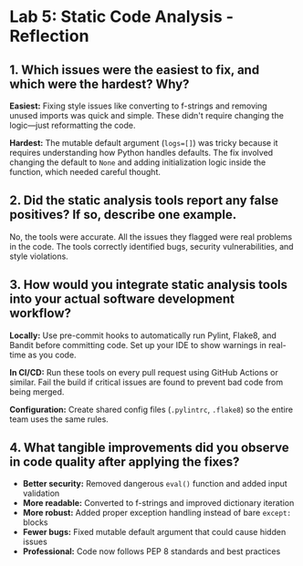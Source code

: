 # Lab 5: Static Code Analysis - Reflection

## 1. Which issues were the easiest to fix, and which were the hardest? Why?

**Easiest:**
Fixing style issues like converting to f-strings and removing unused imports was quick and simple. These didn't require changing the logic—just reformatting the code.

**Hardest:**
The mutable default argument (`logs=[]`) was tricky because it requires understanding how Python handles defaults. The fix involved changing the default to `None` and adding initialization logic inside the function, which needed careful thought.

## 2. Did the static analysis tools report any false positives? If so, describe one example.

No, the tools were accurate. All the issues they flagged were real problems in the code. The tools correctly identified bugs, security vulnerabilities, and style violations.

## 3. How would you integrate static analysis tools into your actual software development workflow?

**Locally:**
Use pre-commit hooks to automatically run Pylint, Flake8, and Bandit before committing code. Set up your IDE to show warnings in real-time as you code.

**In CI/CD:**
Run these tools on every pull request using GitHub Actions or similar. Fail the build if critical issues are found to prevent bad code from being merged.

**Configuration:**
Create shared config files (`.pylintrc`, `.flake8`) so the entire team uses the same rules.

## 4. What tangible improvements did you observe in code quality after applying the fixes?

- **Better security:** Removed dangerous `eval()` function and added input validation
- **More readable:** Converted to f-strings and improved dictionary iteration
- **More robust:** Added proper exception handling instead of bare `except:` blocks
- **Fewer bugs:** Fixed mutable default argument that could cause hidden issues
- **Professional:** Code now follows PEP 8 standards and best practices
